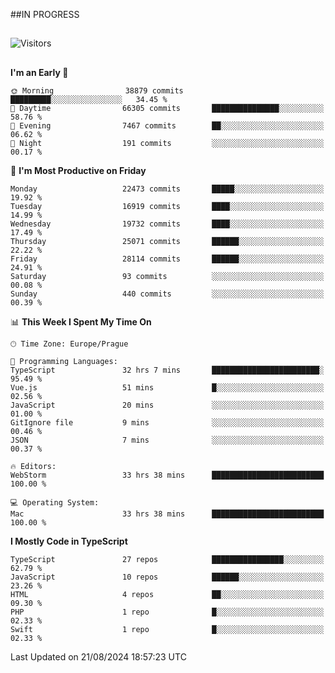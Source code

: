 ##IN PROGRESS
##
![Visitors](https://komarev.com/ghpvc/?username=petrbui&style=for-the-badge&label=Visitors+👀)



##
<!--
[![My GitHub stats](https://github-readme-stats.vercel.app/api?username=petrbui&theme=github_dark)](https://github.com/anuraghazra/github-readme-stats)

[![My wakatime stats](https://github-readme-stats.vercel.app/api/wakatime?username=petrbui&theme=github_dark)](https://github.com/anuraghazra/github-readme-stats)
-->
<!--START_SECTION:waka-->
**I'm an Early 🐤** 

```text
🌞 Morning                38879 commits       █████████░░░░░░░░░░░░░░░░   34.45 % 
🌆 Daytime                66305 commits       ███████████████░░░░░░░░░░   58.76 % 
🌃 Evening                7467 commits        ██░░░░░░░░░░░░░░░░░░░░░░░   06.62 % 
🌙 Night                  191 commits         ░░░░░░░░░░░░░░░░░░░░░░░░░   00.17 % 
```
📅 **I'm Most Productive on Friday** 

```text
Monday                   22473 commits       █████░░░░░░░░░░░░░░░░░░░░   19.92 % 
Tuesday                  16919 commits       ████░░░░░░░░░░░░░░░░░░░░░   14.99 % 
Wednesday                19732 commits       ████░░░░░░░░░░░░░░░░░░░░░   17.49 % 
Thursday                 25071 commits       ██████░░░░░░░░░░░░░░░░░░░   22.22 % 
Friday                   28114 commits       ██████░░░░░░░░░░░░░░░░░░░   24.91 % 
Saturday                 93 commits          ░░░░░░░░░░░░░░░░░░░░░░░░░   00.08 % 
Sunday                   440 commits         ░░░░░░░░░░░░░░░░░░░░░░░░░   00.39 % 
```


📊 **This Week I Spent My Time On** 

```text
🕑︎ Time Zone: Europe/Prague

💬 Programming Languages: 
TypeScript               32 hrs 7 mins       ████████████████████████░   95.49 % 
Vue.js                   51 mins             █░░░░░░░░░░░░░░░░░░░░░░░░   02.56 % 
JavaScript               20 mins             ░░░░░░░░░░░░░░░░░░░░░░░░░   01.00 % 
GitIgnore file           9 mins              ░░░░░░░░░░░░░░░░░░░░░░░░░   00.46 % 
JSON                     7 mins              ░░░░░░░░░░░░░░░░░░░░░░░░░   00.37 % 

🔥 Editors: 
WebStorm                 33 hrs 38 mins      █████████████████████████   100.00 % 

💻 Operating System: 
Mac                      33 hrs 38 mins      █████████████████████████   100.00 % 
```

**I Mostly Code in TypeScript** 

```text
TypeScript               27 repos            ████████████████░░░░░░░░░   62.79 % 
JavaScript               10 repos            ██████░░░░░░░░░░░░░░░░░░░   23.26 % 
HTML                     4 repos             ██░░░░░░░░░░░░░░░░░░░░░░░   09.30 % 
PHP                      1 repo              █░░░░░░░░░░░░░░░░░░░░░░░░   02.33 % 
Swift                    1 repo              █░░░░░░░░░░░░░░░░░░░░░░░░   02.33 % 
```




 Last Updated on 21/08/2024 18:57:23 UTC
<!--END_SECTION:waka-->
